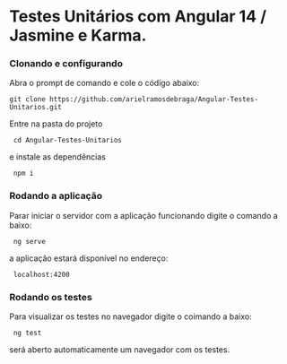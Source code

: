# Testes Unitários com Angular 14 / Jasmine e Karma. 

### Clonando e configurando
 Abra o prompt de comando e cole o código abaixo:
 
 ```
 git clone https://github.com/arielramosdebraga/Angular-Testes-Unitarios.git
```

Entre na pasta do projeto

```
 cd Angular-Testes-Unitarios
```

e instale as dependências

```
 npm i
```

### Rodando a aplicação
Parar iniciar o servidor com a aplicação funcionando digite o comando a baixo:

```
 ng serve
```

a aplicação estará disponível no endereço:

```
 localhost:4200
```

### Rodando os testes

Para visualizar os testes no navegador digite o coimando a baixo:

```
 ng test
```
será aberto automaticamente um navegador com os testes.